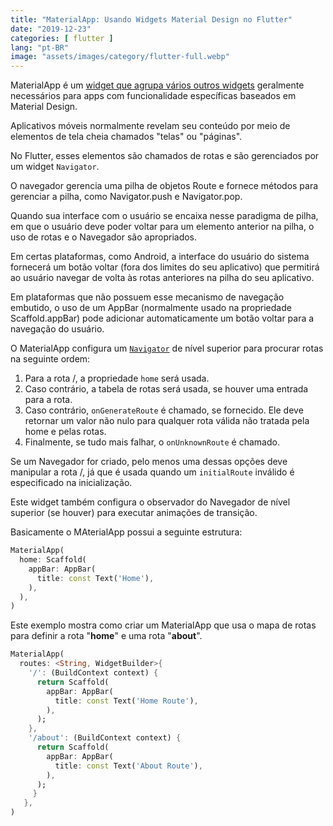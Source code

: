 ```yaml
---
title: "MaterialApp: Usando Widgets Material Design no Flutter"
date: "2019-12-23"
categories: [ flutter ]
lang: "pt-BR"
image: "assets/images/category/flutter-full.webp"
---
```


MaterialApp é um [widget que agrupa vários outros widgets](https://api.flutter.dev/flutter/material/MaterialApp-class.html) geralmente necessários para apps com funcionalidade específicas baseados em Material Design.

Aplicativos móveis normalmente revelam seu conteúdo por meio de elementos de tela cheia chamados "telas" ou "páginas".

No Flutter, esses elementos são chamados de rotas e são gerenciados por um widget `Navigator`.

O navegador gerencia uma pilha de objetos Route e fornece métodos para gerenciar a pilha, como Navigator.push e Navigator.pop.

Quando sua interface com o usuário se encaixa nesse paradigma de pilha, em que o usuário deve poder voltar para um elemento anterior na pilha, o uso de rotas e o Navegador são apropriados.

Em certas plataformas, como Android, a interface do usuário do sistema fornecerá um botão voltar (fora dos limites do seu aplicativo) que permitirá ao usuário navegar de volta às rotas anteriores na pilha do seu aplicativo.

Em plataformas que não possuem esse mecanismo de navegação embutido, o uso de um AppBar (normalmente usado na propriedade Scaffold.appBar) pode adicionar automaticamente um botão voltar para a navegação do usuário.

O MaterialApp configura um [`Navigator`](https://api.flutter.dev/flutter/widgets/Navigator-class.html) de nível superior para procurar rotas na seguinte ordem:

1. Para a rota /, a propriedade `home` será usada.
2. Caso contrário, a tabela de rotas será usada, se houver uma entrada para a rota.
3. Caso contrário, `onGenerateRoute` é chamado, se fornecido. Ele deve retornar um valor não nulo para qualquer rota válida não tratada pela home e pelas rotas.
4. Finalmente, se tudo mais falhar, o `onUnknownRoute` é chamado.

Se um Navegador for criado, pelo menos uma dessas opções deve manipular a rota /, já que é usada quando um `initialRoute` inválido é especificado na inicialização.

Este widget também configura o observador do Navegador de nível superior (se houver) para executar animações de transição.

Basicamente o MAterialApp possui a seguinte estrutura:

```dart
MaterialApp(
  home: Scaffold(
    appBar: AppBar(
      title: const Text('Home'),
    ),
  ),
)
```

Este exemplo mostra como criar um MaterialApp que usa o mapa de rotas para definir a rota "**home**" e uma rota "**about**".

```dart
MaterialApp(
  routes: <String, WidgetBuilder>{
    '/': (BuildContext context) {
      return Scaffold(
        appBar: AppBar(
          title: const Text('Home Route'),
        ),
      );
    },
    '/about': (BuildContext context) {
      return Scaffold(
        appBar: AppBar(
          title: const Text('About Route'),
        ),
      );
     }
   },
)
```
